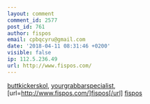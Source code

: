 ```yaml
---
layout: comment
comment_id: 2577
post_id: 761
author: fispos
email: cpbqcyru@gmail.com
date: '2018-04-11 08:31:46 +0200'
visible: false
ip: 112.5.236.49
url: http://www.fispos.com/
---
```

<a href="http://www.buttkickerskol.com/">buttkickerskol</a>, <a href="http://www.yourgrabbarspecialist.com/">yourgrabbarspecialist</a>,
[url=http://www.fispos.com/]fispos[/url]
 <a href="http://www.fispos.com/" title="fispos">fispos</a>
